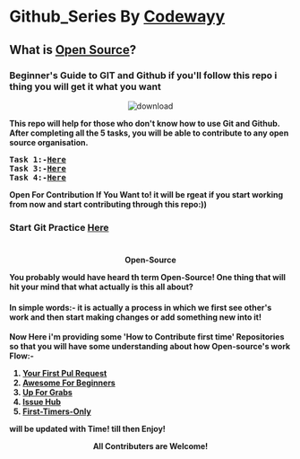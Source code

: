 # Github_Series By <a href="https://github.com/codewayy">Codewayy</a> 


## What is [Open Source](https://www.redhat.com/en/topics/open-source/what-is-open-source)?
### Beginner's Guide to GIT and Github if you'll follow this repo i thing you will get it what you want

<div align="center">
  
![download](https://user-images.githubusercontent.com/47344024/87243162-452a0c00-c451-11ea-961e-f33eb3cc444d.png)
</div>


<b> This repo will help for those who don't know how to use Git and Github. After completing all the 5 tasks, you will be able to contribute to any open source organisation. 
  
  
<pre>Task 1:-<a href= "https://docs.google.com/document/d/e/2PACX-1vT9zStM_dMr6GsMS72uNG7PS_x6PBP4RPInt7p8oGkuuNE7Wlu83IxMzVxDquj4yoed8GlsxD09iwSA/pub">Here</a>                                                       Task 2:-<a href= "https://docs.google.com/document/d/e/2PACX-1vR_jZx66G8VnVkAzD0FtW7S5pChree5kWAztz6qV3ekLOXBDWJ2mCxc4KcknKKMXe8hCeexB8oH2h0O/pub">Here</a>                                       
Task 3:-<a href= "https://docs.google.com/document/d/e/2PACX-1vSPqwWGYc0BRvRm0yVPlPqLe610a3RipexUbgTOqBjlaQXheXmGfjYUGMzJjnSD5B2MTnQCo66OTFNk/pub">Here</a>
Task 4:-<a href= "https://docs.google.com/document/d/e/2PACX-1vSm_uGn6JwWdLcl21Xd3dccbVy-sDoGq8YornOQMenAQGxD-v-1s79LOZRsb4l4vmlvOVNbYqT7Q4y5/pub">Here</a>                                                                            Task 5:-<a href= "https://docs.google.com/document/d/e/2PACX-1vTPEaI_ue7mwyYTgC9t8mdKDGMPlbG8O4cwAwgHSKeHJNCWHxLgXuMsQc_ohRYxMM2K3xOmlG61EdV1/pub">Here</a></pre>




Open For Contribution If You Want to! it will be rgeat if you start working from now and start contributing through this repo:))

### Start Git Practice  <a href="https://learngitbranching.js.org/">Here</a>


# 

<div align="center" ><b>Open-Source</b>
  </div>
  
You probably would have heard th term <b>Open-Source</b>! 
  One thing that will hit your mind that what actually is this all about? 
  
  
 #### In simple words:- it is actually a process in which we first see other's work and then start making changes or add something new into it!
 
 
 Now Here i'm providing some 'How to Contribute first time' Repositories so that you will have some understanding about how Open-source's work Flow:-
 
 1. <a href="https://github.com/yourfirstpr/yourfirstpr.github.io/issues">Your First Pul Request</a>
 2. <a href="https://github.com/mungell/awesome-for-beginners">Awesome For Beginners</a>
 3. <a href="https://up-for-grabs.net/#/">Up For Grabs</a>
 4. <a href="http://issuehub.io/">Issue Hub</a>
 5. <a href="https://www.firsttimersonly.com/">First-Timers-Only</a>



will be updated with Time! till then Enjoy!

<div align="center">All Contributers are Welcome! 
